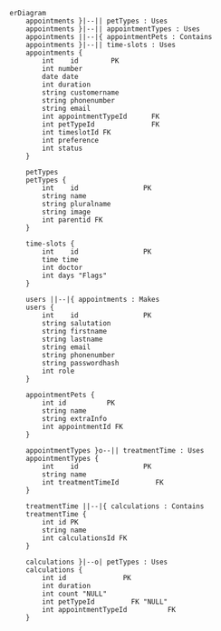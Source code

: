 ﻿```mermaid
erDiagram
    appointments }|--|| petTypes : Uses
    appointments }|--|| appointmentTypes : Uses
    appointments ||--|{ appointmentPets : Contains
    appointments }|--|| time-slots : Uses
    appointments {
        int    id        PK
        int number
        date date
        int duration
        string customername
        string phonenumber
        string email
        int appointmentTypeId      FK
        int petTypeId              FK       
        int timeslotId FK
        int preference 
        int status
    }    
    
    petTypes
    petTypes {
        int    id                PK
        string name           
        string pluralname 
        string image
        int parentid FK
    } 

    time-slots {
        int    id                PK
        time time
        int doctor    
        int days "Flags"
    }

    users ||--|{ appointments : Makes
    users {
        int    id                PK
        string salutation
        string firstname
        string lastname
        string email
        string phonenumber
        string passwordhash
        int role
    }

    appointmentPets {
        int id          PK
        string name
        string extraInfo
        int appointmentId FK
    }

    appointmentTypes }o--|| treatmentTime : Uses
    appointmentTypes {
        int    id                PK
        string name
        int treatmentTimeId         FK
    } 

    treatmentTime ||--|{ calculations : Contains
    treatmentTime {
        int id PK
        string name
        int calculationsId FK
    }

    calculations }|--o| petTypes : Uses 
    calculations {
        int id              PK
        int duration
        int count "NULL"
        int petTypeId         FK "NULL"
        int appointmentTypeId          FK
    }
```